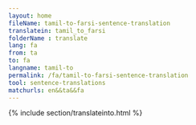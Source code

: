 ```yaml
---
layout: home
fileName: tamil-to-farsi-sentence-translation
translatein: tamil_to_farsi
folderName : translate
lang: fa
from: ta
to: fa
langname: tamil-to
permalink: /fa/tamil-to-farsi-sentence-translation
tool: sentence-translations
matchurls: en&&ta&&fa
---
```

{% include section/translateinto.html %}
